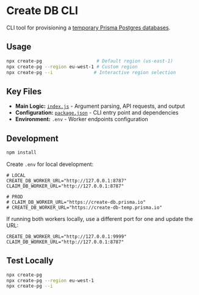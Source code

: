 # Create DB CLI

CLI tool for provisioning a [temporary Prisma Postgres databases](https://www.prisma.io/postgres?utm_source=create_pg_npm_docs).

## Usage

```bash
npx create-pg                    # Default region (us-east-1)
npx create-pg --region eu-west-1 # Custom region
npx create-pg --i               # Interactive region selection
```

## Key Files

- **Main Logic:** [`index.js`](index.js) - Argument parsing, API requests, and output
- **Configuration:** [`package.json`](package.json) - CLI entry point and dependencies
- **Environment:** `.env` - Worker endpoints configuration

## Development

```bash
npm install
```

Create `.env` for local development:

```env
# LOCAL
CREATE_DB_WORKER_URL="http://127.0.0.1:8787"
CLAIM_DB_WORKER_URL="http://127.0.0.1:8787"

# PROD
# CLAIM_DB_WORKER_URL="https://create-db.prisma.io"
# CREATE_DB_WORKER_URL="https://create-db-temp.prisma.io"
```

If running both workers locally, use a different port for one and update the URL:

```env
CREATE_DB_WORKER_URL="http://127.0.0.1:9999"
CLAIM_DB_WORKER_URL="http://127.0.0.1:8787"
```

## Test Locally

```bash
npx create-pg
npx create-pg --region eu-west-1
npx create-pg --i
```
